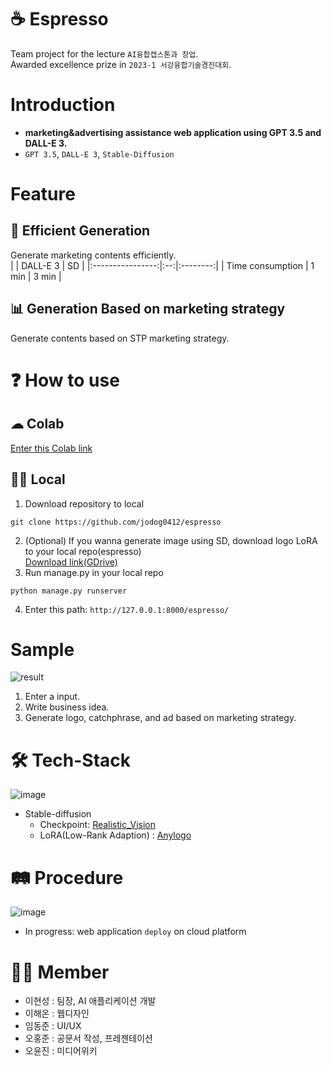 # ☕ Espresso
Team project for the lecture `AI융합캡스톤과 창업`.  
Awarded excellence prize in `2023-1 서강융합기술경진대회`.

# Introduction
* __marketing&advertising assistance web application using GPT 3.5 and DALL-E 3.__
* `GPT 3.5`, `DALL-E 3`, `Stable-Diffusion`

# Feature
## 🚀 __Efficient Generation__      
Generate marketing contents efficiently.    
|  | DALL-E 3 | SD |
|:----------------:|:--:|:--------:|
| Time consumption | 1 min   | 3 min  |  
## 📊 __Generation Based on marketing strategy__    
Generate contents based on STP marketing strategy.
  
# ❓ How to use
## ☁ Colab      
[Enter this Colab link](https://colab.research.google.com/drive/1-rpJjPArcVYP5JfD1NIlNdkQx2b9lqxG#scrollTo=nX2KcS3gmlim)    
## 👨‍💻 Local
1. Download repository to local    
```git
git clone https://github.com/jodog0412/espresso
```
2. (Optional) If you wanna generate image using SD, download logo LoRA to your local repo(espresso)  
[Download link(GDrive)](https://drive.google.com/file/d/16Vf4M-EA6Kts0NhCDPx7Z0QzCrtjoKfM/view?usp=sharing)
3. Run manage.py in your local repo  
```git
python manage.py runserver
```  
4. Enter this path: ```http://127.0.0.1:8000/espresso/``` 
   
# Sample
![result](https://github.com/jodog0412/Espresso/assets/83653380/9f9eb07f-b111-4679-a0db-5f186b5cfcb2)  
1. Enter a input.
2. Write business idea.
3. Generate logo, catchphrase, and ad based on marketing strategy.  

# 🛠 Tech-Stack
![image](https://github.com/jodog0412/espresso/assets/83653380/e3103f2f-3050-4ff7-81cd-d7581a29d522)  
* Stable-diffusion  
  * Checkpoint: [Realistic_Vision](https://huggingface.co/SG161222/Realistic_Vision_V5.1_noVAE)
  * LoRA(Low-Rank Adaption) : [Anylogo](https://civitai.com/models/57452/anylogo)

# 🛤 Procedure
![image](https://github.com/jodog0412/espresso/assets/83653380/c2e98be8-25a0-4267-b412-09098708ee78)  
* In progress: web application `deploy` on cloud platform  
  
# 🙍‍♂️ Member
* 이현성 : 팀장, AI 애플리케이션 개발
* 이해온 : 웹디자인
* 임동준 : UI/UX
* 오홍준 : 공문서 작성, 프레젠테이션
* 오윤진 : 미디어위키
